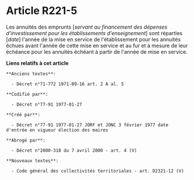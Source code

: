# Article R221-5

Les annuités des emprunts [*servant au financement des dépenses d'investissement pour les établissements d'enseignement*]
sont réparties [*date*] l'année de la mise en service de l'établissement pour les annuités échues avant l'année de cette mise
en service et au fur et à mesure de leur échéance pour les annuités échéant à partir de l'année de mise en service.

**Liens relatifs à cet article**

	**Anciens textes**:

	  - Décret n°71-772 1971-09-16 art. 2 A al. 5

	**Codifié par**:

	  - Décret n°77-91 1977-01-27

	**Créé par**:

	  - Décret n°77-91 1977-01-27 JORF et JONC 3 février 1977 date d'entrée en vigueur élection des maires

	**Abrogé par**:

	  - Décret n°2000-318 du 7 avril 2000 - art. 4 (V)

	**Nouveaux textes**:

	  - Code général des collectivités territoriales - art. D2321-12 (V)
